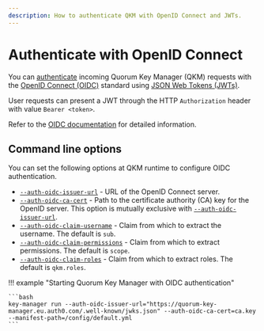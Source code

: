 ```yaml
---
description: How to authenticate QKM with OpenID Connect and JWTs.
---
```


# Authenticate with OpenID Connect

You can [authenticate](../../Concepts/Authentication.md#authentication) incoming Quorum Key Manager (QKM) requests with the
[OpenID Connect (OIDC)](https://openid.net/connect/) standard using [JSON Web Tokens (JWTs)](https://jwt.io/).

User requests can present a JWT through the HTTP `Authorization` header with value `Bearer <token>`.

Refer to the [OIDC documentation](https://openid.net/specs/openid-connect-core-1_0.html) for detailed information.

## Command line options

You can set the following options at QKM runtime to configure OIDC authentication.

- [`--auth-oidc-issuer-url`](../../Reference/CLI-Syntax.md#auth-oidc-issuer-url) - URL of the OpenID Connect server.
- [`--auth-oidc-ca-cert`](../../Reference/CLI-Syntax.md#auth-oidc-ca-cert) - Path to the certificate authority (CA) key for the OpenID server.
  This option is mutually exclusive with [`--auth-oidc-issuer-url`](../../Reference/CLI-Syntax.md#auth-oidc-issuer-url).
- [`--auth-oidc-claim-username`](../../Reference/CLI-Syntax.md#auth-oidc-claim-username) - Claim from which to extract the username.
  The default is `sub`.
- [`--auth-oidc-claim-permissions`](../../Reference/CLI-Syntax.md#auth-oidc-claim-permissions) - Claim from which to extract permissions.
  The default is `scope`.
- [`--auth-oidc-claim-roles`](../../Reference/CLI-Syntax.md#auth-oidc-claim-roles) - Claim from which to extract roles.
  The default is `qkm.roles`.

!!! example "Starting Quorum Key Manager with OIDC authentication"

    ```bash
    key-manager run --auth-oidc-issuer-url="https://quorum-key-manager.eu.auth0.com/.well-known/jwks.json" --auth-oidc-ca-cert=ca.key --manifest-path=/config/default.yml
    ```
